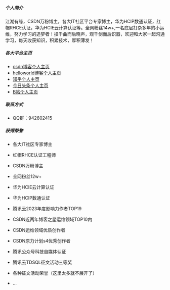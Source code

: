
##### 个人简介

江湖有缘，CSDN万粉博主，各大IT社区平台专家博主，华为HCIP数通认证，红帽RHCE认证，华为HCIE云计算认证等。全网粉丝14w+,一名底层打杂多年的小运维，努力学习的追梦者！操千曲而后晓声，观千剑而后识器，欢迎和大家一起沟通学习，每天收获知识，积累技术，厚积薄发！


##### 各大平台主页

- [csdn博客个人主页](https://blog.csdn.net/jks212454?type=blog)
- [helloworld博客个人主页](https://www.helloworld.net/8931550036)
- [知乎个人主页](https://www.zhihu.com/people/zui-meng-yi-jiang-hu)
- [今日头条个人主页](https://www.toutiao.com/c/user/token/MS4wLjABAAAAWdoFHJUY8nrpvRKj0IzuKsDGxZOUex_1xeumsQzBo5g/?source=tuwen_detail&log_from=d9beb4272c329_1720781812053)
- [B站个人主页](https://space.bilibili.com/444441475/)


##### 联系方式


- QQ群：942602415




##### 获得荣誉

- 各大IT社区专家博主

- 红帽RHCE认证工程师

- CSDN万粉博主

- 全网粉丝12w+

- 华为HCIE云计算认证

- 华为HCIP数通认证

- 腾讯云2023年度影响力作者TOP19

- CSDN近两年博客之星运维领域TOP10内

- CSDN运维领域优质创作者

- CSDN原力计划s4优秀创作者

- 腾讯公众号科技自媒体认证

- 腾讯云TDSQL征文活动三等奖

- 各种征文活动荣誉（这里太多就不展开了）

- ...


[1]: //huangxuan.me/2015/07/09/js-module-7day/
[2]: //huangxuan.me/2015/12/28/css-sucks-2015/
[3]: //huangxuan.me/2016/06/05/pwa-in-my-pov/
[4]: //huangxuan.me/2016/10/20/pwa-qcon2016/
[5]: //huangxuan.me/2016/11/20/sw-101-gdgdf/
[6]: https://yanshuo.io/assets/player/?deck=58ac8598b123db0067292f92 "PWA Rehashing"
[7]: https://yanshuo.io/assets/player/?deck=593ad6fbfe88c2006a0a0d6d "The State of PWA"
[8]: https://yanshuo.io/assets/player/?deck=594d673d570c357d0698a950 "Building PWA"
[9]: //huangxuan.me/jsconfcn2017/
[10]: https://reactnative.dev/blog/2021/10/26/toward-hermes-being-the-default
[11]: https://youtu.be/lGEMwh32soc
[12]: https://reactjs.org/blog/2022/06/15/react-labs-what-we-have-been-working-on-june-2022.html
[13]: https://www.bilibili.com/video/BV1LY411Q7hC/?spm_id_from=333.999.0.0
[14]: https://appycyfaqcq1951.pc.xiaoe-tech.com/p/t_pc/course_pc_detail/video/v_64477dbfe4b0cf39e6c11d2a
[15]: https://segmentfault.com/a/1190000043208486
[16]: https://gitee.com/gitee-stars/30
[17]: https://www.zhihu.com/zvideo/1542577108190068737?page=ogv
[18]: https://segmentfault.com/a/1190000043208486
[19]: https://juejin.cn/post/6844903750155419655

